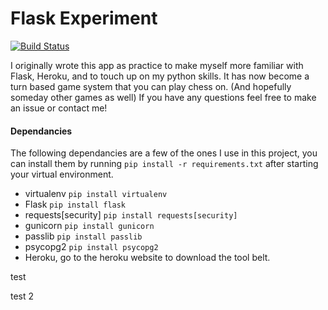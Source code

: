 # Flask Experiment

[![Build Status](https://travis-ci.org/ethanphunter/FlaskExperiment.svg?branch=master)](https://travis-ci.org/ethanphunter/FlaskExperiment)

I originally wrote this app as practice to make myself more familiar with Flask, Heroku, and to touch up on my python skills. It has now become a turn based game system that you can play chess on. (And hopefully someday other games as well) If you have any questions feel free to make an issue or contact me!

#### Dependancies
The following dependancies are a few of the ones I use in this project, you can install them by running `pip install -r requirements.txt` after starting your virtual environment.
  - virtualenv `pip install virtualenv`
  - Flask `pip install flask`
  - requests[security] `pip install requests[security]`
  - gunicorn `pip install gunicorn`
  - passlib `pip install passlib`
  - psycopg2 `pip install psycopg2`
  - Heroku, go to the heroku website to download the tool belt.

test

test 2
